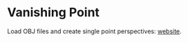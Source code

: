 # Vanishing Point

Load OBJ files and create single point perspectives: [website](https://vanishingpoint.surge.sh).


